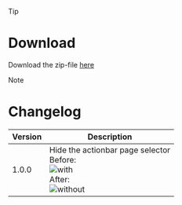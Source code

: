 > [!TIP]
> # Download
> Download the zip-file [here](HideActionBarPageSelector.zip)

> [!NOTE]
> # Changelog
> 
> | Version  | Description |
> | ------------- | ------------- |
> | 1.0.0  | Hide the actionbar page selector <br>Before:<br>![with]((Images)/with.png)<br>After:<br>![without]((Images)/without.png) |
